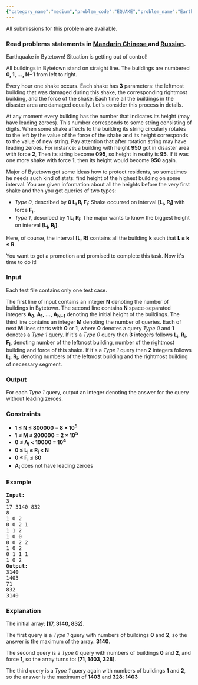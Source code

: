 ```yaml
---
{"category_name":"medium","problem_code":"EQUAKE","problem_name":"Earthquake","languages_supported":{"0":"ADA","1":"ASM","2":"BASH","3":"BF","4":"C","5":"C99 strict","6":"CAML","7":"CLOJ","8":"CLPS","9":"CPP 4.3.2","10":"CPP 4.9.2","11":"CPP14","12":"CS2","13":"D","14":"ERL","15":"FORT","16":"FS","17":"GO","18":"HASK","19":"ICK","20":"ICON","21":"JAVA","22":"JS","23":"LISP clisp","24":"LISP sbcl","25":"LUA","26":"NEM","27":"NICE","28":"NODEJS","29":"PAS fpc","30":"PAS gpc","31":"PERL","32":"PERL6","33":"PHP","34":"PIKE","35":"PRLG","36":"PYTH","37":"PYTH 3.4","38":"RUBY","39":"SCALA","40":"SCM guile","41":"SCM qobi","42":"ST","43":"TCL","44":"TEXT","45":"WSPC"},"max_timelimit":2,"source_sizelimit":50000,"problem_author":"pavel1996","problem_tester":null,"date_added":"27-06-2014","tags":{"0":"aug14","1":"lazy","2":"medium","3":"pavel1996","4":"segment"},"editorial_url":"http://discuss.codechef.com/problems/EQUAKE","time":{"view_start_date":1407749400,"submit_start_date":1407749400,"visible_start_date":1407749400,"end_date":1735669800},"layout":"problem"}
---
```

<span class="solution-visible-txt">All submissions for this problem are available.</span><h3> Read problems statements in <a target="_blank" href="http://www.codechef.com/download/translated/AUG14/mandarin/EQUAKE.pdf">Mandarin Chinese </a> and <a target="_blank" href="http://www.codechef.com/download/translated/AUG14/russian/EQUAKE.pdf">Russian</a>.</h3>

<p>Earthquake in Bytetown! Situation is getting out of control!</p>
<p>All buildings in Bytetown stand on straight line. The buildings are numbered <b>0, 1, ..., N−1</b> from left to right.<p>
<p>Every hour one shake occurs. Each shake has <b>3</b> parameters: the leftmost building that was damaged during this shake, the corresponding rightmost building, and the force of the shake. Each time all the buildings in the disaster area are damaged equally. Let's consider this process in details.</p>
<p>At any moment every building has the number that indicates its height (may have leading zeroes). This number corresponds to some string consisting of digits. When some shake affects to the building its string circularly rotates to the left by the value of the force of the shake and its height corresponds to the value of new string. Pay attention that after rotation string may have leading zeroes. For instance: a building with height <b>950</b> got in disaster area with force <b>2</b>, Then its string become <b>095</b>, so height in reality is <b>95</b>. If it was one more shake with force <b>1</b>, then its height would become <b>950</b> again.</p>
<p>Major of Bytetown got some ideas how to protect residents, so sometimes he needs such kind of stats: find height of the highest building on some interval. You are given information about all the heights before the very first shake and then you get queries of two types: </p>
<ul>
<li><i>Type 0</i>, described by <b>0 L<sub>i</sub> R<sub>i</sub> F<sub>i</sub></b>: Shake occurred on interval <b>[L<sub>i</sub>, R<sub>i</sub>]</b> with force <b>F<sub>i</sub></b>.</li> 
<li><i>Type 1</i>, described by <b>1 L<sub>i</sub> R<sub>i</sub></b>: The major wants to know the biggest height on interval <b>[L<sub>i</sub>, R<sub>i</sub>]</b>.</li> 
</ul>
<p>Here, of course, the interval <b>[L, R]</b> contains all the building <b>k</b> such that <b>L ≤ k ≤ R</b>.</p>
<p>You want to get a promotion and promised to complete this task. Now it's time to do it!</p>

<h3>Input</h3>
<p>Each test file contains only one test case.</p>
<p> The first line of input contains an integer <b>N</b> denoting the number of buildings in Bytetown. The second line contains <b>N</b> space-separated integers <b>A<sub>0</sub>, A<sub>1</sub>, ..., A<sub>N−1</sub></b> denoting the initial height of the buildings. The third line contains an integer <b>M</b> denoting the number of queries. Each of next <b>M</b> lines starts with <b>0</b> or <b>1</b>, where <b>0</b> denotes a query <i>Type 0</i> and <b>1</b> denotes a <i>Type 1</i> query. If it's a <i>Type 0</i> query then <b>3</b> integers follows <b>L<sub>i</sub></b>, <b>R<sub>i</sub></b>, <b>F<sub>i</sub></b>, denoting number of the leftmost building, number of the rightmost building and force of this shake. If  it's a <i>Type 1</i> query then <b>2</b> integers follows <b>L<sub>i</sub></b>, <b>R<sub>i</sub></b>, denoting numbers of the leftmost building and the rightmost building of necessary segment.</p>

<h3>Output</h3>
<p>For each <i>Type 1</i> query, output an integer denoting the answer for the query without leading zeroes.</p>

<h3>Constraints</h3>
<ul>
<li><b>1 ≤ N ≤ 800000 = 8 × 10<sup>5</sup></b></li>
<li><b>1 ≤ M ≤ 200000 = 2 × 10<sup>5</sup></b></li>
<li><b>0 ≤ A<sub>i</sub> < 10000 = 10<sup>4</sup></b></b></li>
<li><b>0 ≤ L<sub>i</sub> ≤ R<sub>i</sub> < N</b></li>
<li><b>0 ≤  F<sub>i</sub> ≤ 60</b></li>
<li><b>A<sub>i</sub></b> does not have leading zeroes</li>
</ul>

<h3>Example</h3>
<pre><b>Input:</b>
3
17 3140 832
8
1 0 2
0 0 2 1
1 1 2
1 0 0
0 0 2 2
1 0 2
0 1 1 1
1 0 2
<b>Output:</b>
3140
1403
71
832
3140
</pre>

<h3>Explanation</h3>
<p>The initial array: <b>[17, 3140, 832]</b>.</p>
<p>The first query is a <i>Type 1</i> query with numbers of buildings <b>0</b> and <b>2</b>, so the answer is the maximum of the array: <b>3140</b>.</p>
<p>The second query is a <i>Type 0</i> query with numbers of buildings <b>0</b> and <b>2</b>, and force <b>1</b>, so the array turns to: <b>[71, 1403, 328]</b>.</p>
<p>The third query is a <i>Type 1</i> query again with numbers of buildings <b>1</b> and <b>2</b>, so the answer is the maximum of <b>1403</b> and <b>328</b>: <b>1403</b></p>

